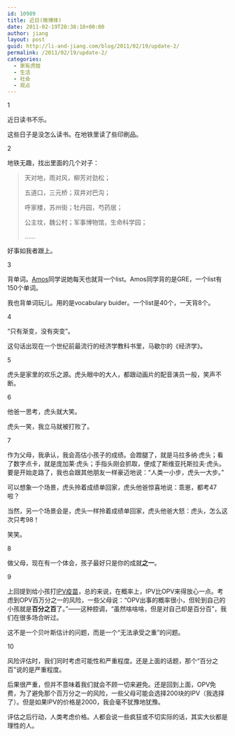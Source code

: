 ```yaml
---
id: 10989
title: 近日(微博体)
date: 2011-02-19T20:38:18+00:00
author: jiang
layout: post
guid: http://li-and-jiang.com/blog/2011/02/19/update-2/
permalink: /2011/02/19/update-2/
categories:
  - 家有虎娃
  - 生活
  - 社会
  - 观点
---
```

1

近日读书不乐。

这些日子是没怎么读书。在地铁里读了些印刷品。

2

地铁无趣，找出里面的几个对子：

> 天对地，雨对风，柳芳对劲松；
> 
> 五道口，三元桥；双井对巴沟；
> 
> 呼家楼，苏州街；牡丹园，芍药居；
> 
> 公主坟，魏公村；军事博物馆，生命科学园；
> 
> ……

好事如我者跟上。

3

背单词。<a href="http://ouu.in/" target="_blank">Amos</a>同学说她每天也就背一个list。Amos同学背的是GRE，一个list有150个单词。

我也背单词玩儿。用的是vocabulary buider。一个list是40个，一天背8个。

4

“只有渐变，没有突变”。

这句话出现在一个世纪前最流行的经济学教科书里，马歇尔的《经济学》。

5

虎头是家里的欢乐之源。虎头眼中的大人，都跟动画片的配音演员一般，笑声不断。

6

他爸一思考，虎头就大笑。

虎头一笑，我立马就被打败了。

7

作为父母，我承认，我会高估小孩子的成绩。会蹬腿了，就是马拉多纳·虎头；看了数字点卡，就是庞加莱·虎头；手指头刚会抓取，便成了斯维亚托斯拉夫·虎头。要是开始走路了，我也会跟其他朋友一样豪迈地说：“人类一小步，虎头一大步。”

可以想象一个场景，虎头拎着成绩单回家，虎头他爸惊喜地说：乖崽，都考47啦？

当然，另一个场景会是，虎头一样拎着成绩单回家，虎头他爸大怒：虎头，怎么这次只考98！

笑笑。

8

做父母，现在有一个体会，孩子最好只是你的成就**之一**。

9

上回提到给小孩打<a href="http://li-and-jiang.com/blog/2011/02/10/polio/" target="_blank">IPV疫苗</a>，总的来说，在概率上，IPV比OPV来得放心一点。考虑到OPV百万分之一的风险，一些父母说：“OPV出事的概率很小，但轮到自己的小孩就是**百分之百**了。”——这种腔调，“虽然啥啥啥，但是对自己却是百分百”，我们在很多场合听过。

这不是一个贝叶斯估计的问题，而是一个“无法承受之重”的问题。

10

风险评估时，我们同时考虑可能性和严重程度。还是上面的话题，那个“百分之百”说的是严重程度。

后果很严重，但并不意味着我们就会不顾一切来避免。还是回到上面，OPV免费，为了避免那个百万分之一的风险，一些父母可能会选择200块的IPV（我选择了）。但是如果IPV的价格是2000，我会毫不犹豫地犹豫。

评估之后行动，人类考虑价格。人都会说一些疯狂或不切实际的话，其实大伙都是理性的人。
